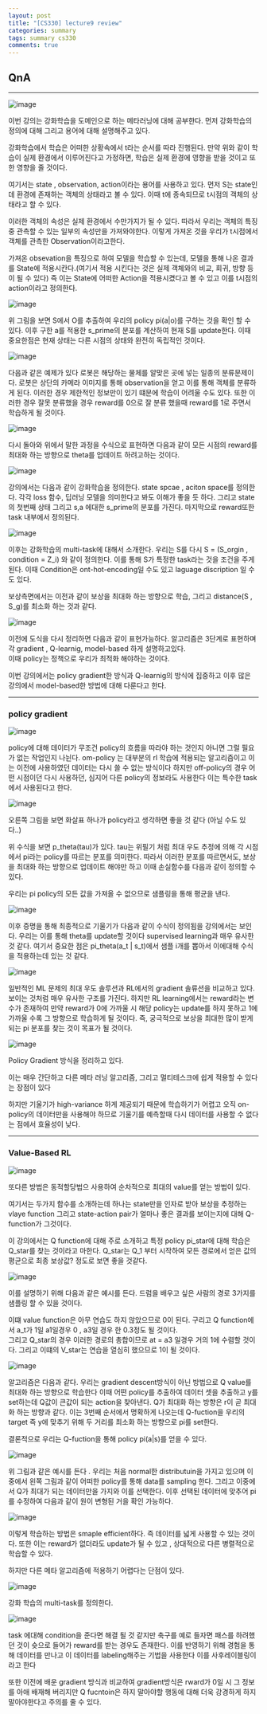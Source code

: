 ```yaml
---
layout: post
title: "[CS330] lecture9 review"
categories: summary
tags: summary cs330
comments: true
---
```


## QnA

-----

![image](https://user-images.githubusercontent.com/65720894/180614496-b2eb3313-d2dd-40e5-9115-45d1af13fc1f.png)

이번 강의는 강화학습을 도메인으로 하는 메타러닝에 대해 공부한다. 먼저 강화학습의 정의에 대해 그리고 용어에 대해 설명해주고 있다.   

강화학습에서 학습은 어떠한 상황속에서 t라는 순서를 따라 진행된다. 만약 위와 같이 학습이 실제 환경에서 이루어진다고 가정하면, 
학습은 실제 환경에 영향을 받을 것이고 또한 영향을 줄 것이다. 

여기서는 state , observation, action이라는 용어를 사용하고 있다. 먼저 S는 state인데 환경에 존재하는
객체의 상태라고 볼 수 있다. 이때 t에 종속되므로 t시점의 객체의 상태라고 할 수 있다.    

이러한 객체의 속성은 실제 환경에서 수만가지가 될 수 있다. 따라서 우리는 객체의 특징중 관측할 수 있는 일부의
속성만을 가져와야한다. 이렇게 가져온 것을 우리가 t시점에서 객체를 관측한 Observation이라고한다.

가져온 obsevation을 특징으로 하여 모델을 학습할 수 있는데, 모델을 통해 나온 결과를 State에 적용시칸다.(여기서
적용 시킨다는 것은 실제 객체와의 비교, 회귀, 방향 등이 될 수 있다) 즉 이는 State에 어떠한 Action을 적용시켰다고
볼 수 있고 이를 t시점의 action이라고 정의한다. 



![image](https://user-images.githubusercontent.com/65720894/180615478-60e9d797-4109-4258-9193-0d5607cbb475.png)



위 그림을 보면 S에서 O를 추출하여 우리의 policy pi(a|o)를 구하는 것을 확인 할 수 있다. 이후 구한 a를 적용한 s_prime의 
분포를 계산하여 현재 S를 update한다. 이때 중요한점은 현재 상태는 다른 시점의 상태와 완전히 독립적인 것이다.   



![image](https://user-images.githubusercontent.com/65720894/180616668-2d659ead-3499-402e-984d-1cd5201b34d2.png)


다음과 같은 예제가 있다 로봇은 해당하는 물체를 알맞은 곳에 넣는 일종의 분류문제이다. 로봇은 상단의 카메라 이미지를 통해
observation을 얻고 이를 통해 객체를 분류하게 된다. 이러한 경우 제한적인 정보만이 있기 떄문에 학습이 어려울 수도 있다.
또한 이러한 경우 잘못 분류했을 경우 reward를 0으로 잘 분류 했을때 reward를 1로 주면서 학습하게 될 것이다. 

![image](https://user-images.githubusercontent.com/65720894/180616789-f0a1d458-f8af-4bff-81a8-b49b00783531.png)


다시 돌아와 위에서 말한 과정을 수식으로 표현하면 다음과 같이 모든 시점의 reward를 최대화 하는 방향으로 theta를 업데이트 하려고하는 것이다. 


![image](https://user-images.githubusercontent.com/65720894/180617092-f52fada8-f0d7-4585-92da-74e1e2206743.png)


강의에서는 다음과 같이 강화학습을 정의한다. state spcae , aciton space를 정의한다. 각각 loss 함수, 딥러닝 모델을
의미한다고 봐도 이해가 좋을 듯 하다. 그리고 state의 첫번째 상태 그리고 s,a 에대한 s_prime의 분포를 가진다. 마지막으로
reward또한 task 내부에서 정의된다.

![image](https://user-images.githubusercontent.com/65720894/180629114-d3e6905b-54e0-4a4e-b33a-7f414e58d8b8.png)

이후는 강화학습의 multi-task에 대해서 소개한다. 우리는 S를 다시 S = (S_orgin , condition = Z_i) 와 같이 정의한다. 
이를 통해 S가 특정한 task라는 것을 조건을 주게된다. 이때 Condition은 ont-hot-encoding일 수도 있고 laguage discription
일 수도 있다. 

보상측면에서는 이전과 같이 보상을 최대화 하는 방향으로 학습, 그리고 distance(S , S_g)를 최소화 하는 것과 같다.

![image](https://user-images.githubusercontent.com/65720894/180629854-dd6034ff-4759-4952-b3be-6b20644a78fa.png)

이전에 도식을 다시 정리하면 다음과 같이 표현가능하다. 알고리즘은 3단계로 표현하며 각 gradient , Q-learnig, model-based 하게 설명하고있다.   
이때 policy는 정책으로 우리가 최적화 해야하는 것이다. 

이번 강의에서는 policy gradient한 방식과 Q-learnig의 방식에 집중하고 이후 많은 강의에서 model-based한 방법에 대해 다룬다고 한다.  


---- 

### policy gradient 

![image](https://user-images.githubusercontent.com/65720894/180630333-0f93dafe-f404-4c56-8a2c-7f69c775a72e.png)

policy에 대해 데이터가 무조건 policy의 흐름을 따라야 하는 것인지 아니면 그럴 필요가 없는 작업인지 나뉜다. om-policy 는 대부분의 rl 학습에 적용되는 알고리즘이고
이는 이전에 사용하였던 데이터는 다시 쓸 수 없는 방식이다 하지만 off-policy의 경우 어떤 시점이던 다시 사용하던, 심지어 다른 policy의 정보라도 사용한다 이는 
특수한 task에서 사용된다고 한다.

![image](https://user-images.githubusercontent.com/65720894/180630439-335d7ab7-78c6-44c9-b0c6-b87a7d33ce5e.png)

오른쪽 그림을 보면 화살표 하나가 policy라고 생각하면 좋을 것 같다 (아닐 수도 있다..)

위 수식을 보면 p_theta(tau)가 있다. tau는 위필기 처럼 최대 우도 추정에 의해 각 시점에서 pi라는 policy를 따르는 분포를 의미한다. 따라서 이러한 분포를 따르면서도,
보상을 최대화 하는 방향으로 업데이트 해야만 하고 이때 손실함수를 다음과 같이 정의할 수 있다. 

우리는 pi policy의 모든 값을 가져올 수 없으므로 샘플링을 통해 평균을 낸다. 

![image](https://user-images.githubusercontent.com/65720894/180630830-08899b28-8a42-403e-b41c-9493dc6c6a74.png)

이후 증명을 통해 최종적으로 기울기가 다음과 같이 수식이 정의됨을 강의에서는 보인다. 우리는 이를 통해 theta를 update할 것이다
supervised learning과 매우 유사한것 같다. 여기서 중요한 점은 pi_theta(a_t | s_t)에서 샘플 i개를 뽑아서 이에대해 수식을 적용하는데 있는 것 같다.



![image](https://user-images.githubusercontent.com/65720894/180631582-0b296148-dddb-4066-be28-1690db81ce0e.png)


일반적인 ML 문제의 최대 우도 솔루션과 RL에서의 gradient 솔류션을 비교하고 있다. 보이는 것처럼 매우 유사한 구조를 가진다. 하지만 RL learning에서는 reward라는 
변수가 존재하여 만약 reward가 0에 가까울 시 해당 policy는 update를 하지 못하고 1에 가까울 수록 그 방향으로 학습하게 될 것이다. 즉, 궁극적으로 보상을 최대한 
많이 받게 되는 pi 분포를 찾는 것이 목표가 될 것이다. 

![image](https://user-images.githubusercontent.com/65720894/180631672-2a314be4-e52d-40db-9312-0bb7efc27c4e.png)


Policy Gradient 방식을 정리하고 있다.    

이는 매우 간단하고 다른 메타 러닝 알고리즘, 그리고 멀티테스크에 쉽게 적용할 수 있다는 장점이 있다    

하지만 기울기가 high-variance 하게 제공되기 때문에 학습하기가 어렵고 오직 on-policy의 데이터만을 사용해야 하므로
기울기를 예측할때 다시 데이터를 사용할 수 없다는 점에서 효율성이 낮다.

---

### Value-Based RL 

![image](https://user-images.githubusercontent.com/65720894/180632158-2da05711-da70-4e0a-a589-463e4004353c.png)

또다른 방법은 동적할당법으 사용하여 순차적으로 최대의 value를 얻는 방법이 있다.

여기서는 두가지 함수를 소개하는데 하나는 state만을 인자로 받아 보상을 추정하는 vlaye function 그리고
state-action pair가 얼마나 좋은 결과를 보이는지에 대해 Q-function가 그것이다.    


이 강의에서는 Q function에 대해 주로 소개하고 특정 policy pi_star에 대해 학습은 Q_star를 찾는 것이라고 마한다.
Q_star는 Q_1 부터 시작하여 모든 경로에서 얻은 값의 평균으로 최종 보상값? 정도로 보면 좋을 것같다. 

![image](https://user-images.githubusercontent.com/65720894/180632311-ee40f100-7ba5-410a-ba5e-6760f915c79e.png)



이를 설명하기 위해 다음과 같은 예시를 든다. 드럼을 배우고 싶은 사람의 경로 3가지를 샘플링 할 수 있을 것이다. 

이떄 value function은 아무 연습도 하지 않았으므로 0이 된다. 구리고 Q function에서 a_t가 1일 a1일경우 0 , a3일 경우 한 0.3정도 될 것이다.   
그리고 Q_star의 경우 이러한 경로의 총합이므로 at = a3 일경우 거의 1에 수렴할 것이다. 그리고 이떄의 V_star는 연습을 열심히 했으므로 1이 될 것이다. 

![image](https://user-images.githubusercontent.com/65720894/180632706-de0bf88c-8d23-469b-b855-28681f6de26d.png)

알고리즘은 다음과 같다. 우리는 gradient descent방식이 아닌 방법으로 Q value를 최대화 하는 방향으로 학습한다 이때 어떤 policy를 추출하여
데이터 셋을 추출하고 y를 set하는데 Q값이 큰값이 되는 action을 찾아낸다. Q가 최대화 하는 방향은 r이 곧 최대화 하는 방향과 같다. 이는 
3번째 순서에서 명확하게 나오는데 Q-fuction을 우리의 target 즉 y에 맞추기 위해 두 거리를 최소화 하는 방향으로 pi를 set한다. 

결론적으로 우리는 Q-fuction을 통해 policy pi(a|s)를 얻을 수 있다. 



![image](https://user-images.githubusercontent.com/65720894/180633200-266ac236-7f3b-43b4-875e-a77d96665142.png)


위 그림과 같은 예시를 든다 . 우리는 처음 normal한 distributuin을 가지고 있으며 이중에서 왼쪽 그림과 같이 어떠한 policy를 통해 data를 sampling 한다.
그리고 이중에서 Q가 최대가 되는 데이터만을 가지와 이를 선택한다. 이후 선택된 데이터에 맞추어 pi를 수정하여 다음과 같이 원이 변형된 거을 확인 가능하다.



![image](https://user-images.githubusercontent.com/65720894/180633310-ff61a6b8-b2e0-4b05-950f-7d7fe5572a84.png)


이렇게 학습하는 방법은 smaple efficient하다. 즉 데이터를 넓게 사용할 수 있는 것이다. 또한 이는 reward가 없더라도 update가 될 수 있고 , 상대적으로
다른 병렬적으로 학습할 수 있다. 

하지만 다른 메타 알고리즘에 적용하기 어렵다는 단점이 있다.

![image](https://user-images.githubusercontent.com/65720894/180633372-578b97aa-10b1-4bd0-b2c5-87e8638e3df5.png)

강화 학습의 multi-task를 정의한다. 

![image](https://user-images.githubusercontent.com/65720894/180633470-c40ee7e2-b9d1-4fdc-bcbe-04473a4c7f5a.png)

task 에대해 condition을 준다면 해결 될 것 같지만 축구를 예로 들자면 패스를 하려했던 것이 슛으로 들어가 reward를 받는 경우도 존재한다. 이를 반영하기 위해 경험을 통해
데이터를 만나고 이 데이터를 labeling해주는 기법을 사용한다 이를 사후레이블링이라고 한다 

또한 이전에 배운 gradient 방식과 비교하여 gradient방식은 rward가 0일 시 그 정보를 아애 배재해 버리지만 Q fucntoin은 하지 말아야할 행동에 대해 더욱 강경하게 하지
말아야한다고 주의를 줄 수 있다. 




















